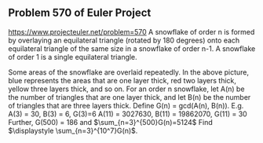 ## Problem 570 of Euler Project 
https://www.projecteuler.net/problem=570
A snowflake of order n is formed by overlaying an equilateral triangle (rotated by 180 degrees) onto each equilateral triangle of the same size in a snowflake of order n-1. A snowflake of order 1 is a single equilateral triangle.
  
Some areas of the snowflake are overlaid repeatedly. In the above picture, blue represents the areas that are one layer thick, red two layers thick, yellow three layers thick, and so on. 
For an order n snowflake, let A(n) be the number of triangles that are one layer thick, and let B(n) be the number of triangles that are three layers thick. Define G(n) = gcd(A(n), B(n)).
E.g. A(3) = 30, B(3) = 6, G(3)=6
A(11) = 3027630, B(11) = 19862070, G(11) = 30
Further, G(500) = 186 and  $\sum_{n=3}^{500}G(n)=5124$
Find $\displaystyle \sum_{n=3}^{10^7}G(n)$.